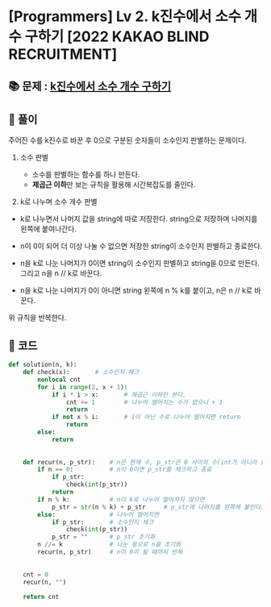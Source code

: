 # [Programmers] Lv 2. k진수에서 소수 개수 구하기 [2022 KAKAO BLIND RECRUITMENT]

## 📚 문제 : [k진수에서 소수 개수 구하기](https://school.programmers.co.kr/learn/courses/30/lessons/92335)

## 📖 풀이

주어진 수를 k진수로 바꾼 후 0으로 구분된 숫자들이 소수인지 판별하는 문제이다.

1. 소수 판별
   - 소수를 판별하는 함수를 하나 만든다. 
   - **제곱근 이하**만 보는 규칙을 활용해 시간복잡도를 줄인다.

2. k로 나누며 소수 개수 판별

- k로 나누면서 나머지 값을 string에 따로 저장한다. string으로 저장하며 나머지를 왼쪽에 붙여나간다.
- n이 0이 되어 더 이상 나눌 수 없으면 저장한 string이 소수인지 판별하고 종료한다.

- n을 k로 나눈 나머지가 0이면 string이 소수인지 판별하고 string을 0으로 만든다. 그리고 n을 n // k로 바꾼다.

- n을 k로 나눈 나머지가 0이 아니면 string 왼쪽에 n % k를 붙이고, n은 n // k로 바꾼다.

위 규칙을 반복한다.

## 📒 코드

```python
def solution(n, k):
    def check(x):       # 소수인지 체크
        nonlocal cnt
        for i in range(2, x + 1):
            if i * i > x:       # 제곱근 이하만 본다.
                cnt += 1        # 나누어 떨어지는 수가 없으니 + 1
                return
            if not x % i:       # 1이 아닌 수로 나누어 떨어지면 return
                return
        else:
            return
    
    
    def recur(n, p_str):    # n은 현재 수, p_str은 0 사이의 수(int가 아니라 str)
        if n == 0:          # n이 0이면 p_str를 체크하고 종료
            if p_str:
                check(int(p_str))
            return
        if n % k:           # n이 k로 나누어 떨어지지 않으면
            p_str = str(n % k) + p_str     # p_str에 나머지를 왼쪽에 붙인다.
        else:               # 나누어 떨어지면
            if p_str:       # 소수인지 체크
                check(int(p_str))
            p_str = ""      # p_str 초기화
        n //= k             # 나눈 몫으로 n을 초기화
        recur(n, p_str)     # n이 0이 될 때까지 반복
        
        
    cnt = 0
    recur(n, "")
    
    return cnt
```

